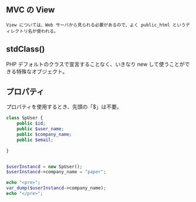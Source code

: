 ## MVC の View
```
View については、Web サーバから見られる必要があるので、よく public_html というディレクトリ名が使われる。
```

## stdClass()
PHP デフォルトのクラスで宣言することなく、いきなり new して使うことができる特殊なオブジェクト。  


## プロパティ
プロパティを使用するとき、先頭の「$」は不要。
```php
class SpUser {
	public $id;
	public $user_name;
	public $company_name;
	public $email;
	
}


$userInstancd = new SpUser();
$userInstancd->company_name = "paper";

echo "<pre>";
var_dump($userInstancd->company_name);
echo "</pre>";

```
